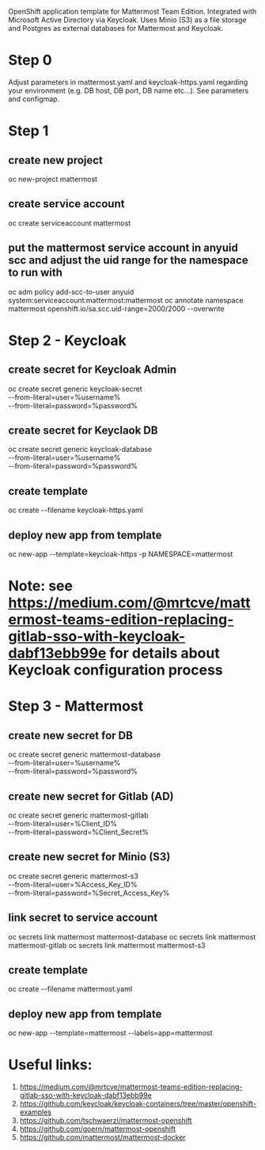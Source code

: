 OpenShift application template for Mattermost Team Edition.
Integrated with Microsoft Active Directory via Keycloak.
Uses Minio (S3) as a file storage and Postgres as external databases for Mattermost and Keycloak.

# Step 0

Adjust parameters in mattermost.yaml and keycloak-https.yaml regarding your environment (e.g. DB host, DB port, DB name etc...). See parameters and configmap.

# Step 1

## create new project
oc new-project mattermost

## create service account
oc create serviceaccount mattermost

## put the mattermost service account in anyuid scc and adjust the uid range for the namespace to run with
oc adm policy add-scc-to-user anyuid system:serviceaccount:mattermost:mattermost
oc annotate namespace mattermost openshift.io/sa.scc.uid-range=2000/2000 --overwrite

# Step 2 - Keycloak

## create secret for Keycloak Admin
oc create secret generic keycloak-secret \
--from-literal=user=%username% \
--from-literal=password=%password%

## create secret for Keyclaok DB
oc create secret generic keycloak-database \
--from-literal=user=%username% \
--from-literal=password=%password%

## create template
oc create --filename keycloak-https.yaml

## deploy new app from template
oc new-app --template=keycloak-https -p NAMESPACE=mattermost

# Note: see https://medium.com/@mrtcve/mattermost-teams-edition-replacing-gitlab-sso-with-keycloak-dabf13ebb99e for details about Keycloak configuration process

# Step 3 - Mattermost

## create new secret for DB
oc create secret generic mattermost-database \
--from-literal=user=%username% \
--from-literal=password=%password%

## create new secret for Gitlab (AD)
oc create secret generic mattermost-gitlab \
--from-literal=user=%Client_ID% \
--from-literal=password=%Client_Secret%

## create new secret for Minio (S3)
oc create secret generic mattermost-s3 \
--from-literal=user=%Access_Key_ID% \
--from-literal=password=%Secret_Access_Key%

## link secret to service account
oc secrets link mattermost mattermost-database
oc secrets link mattermost mattermost-gitlab
oc secrets link mattermost mattermost-s3

## create template
oc create --filename mattermost.yaml

## deploy new app from template
oc new-app --template=mattermost --labels=app=mattermost

# Useful links:
1. https://medium.com/@mrtcve/mattermost-teams-edition-replacing-gitlab-sso-with-keycloak-dabf13ebb99e
2. https://github.com/keycloak/keycloak-containers/tree/master/openshift-examples
3. https://github.com/tschwaerzl/mattermost-openshift
4. https://github.com/goern/mattermost-openshift
5. https://github.com/mattermost/mattermost-docker
